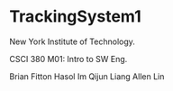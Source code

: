 # TrackingSystem1

New York Institute of Technology.

CSCI 380 M01: Intro to SW Eng.

Brian Fitton
Hasol Im
Qijun Liang
Allen Lin

